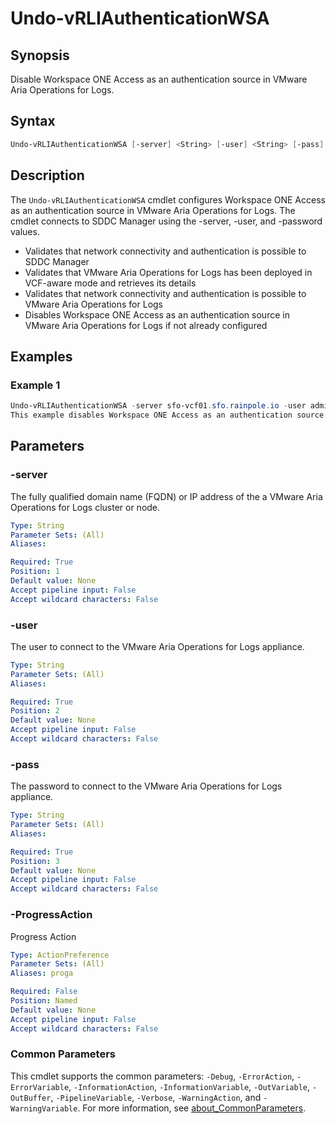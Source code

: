 # Undo-vRLIAuthenticationWSA

## Synopsis

Disable Workspace ONE Access as an authentication source in VMware Aria Operations for Logs.

## Syntax

```powershell
Undo-vRLIAuthenticationWSA [-server] <String> [-user] <String> [-pass] <String> [-ProgressAction <ActionPreference>] [<CommonParameters>]
```

## Description

The `Undo-vRLIAuthenticationWSA` cmdlet configures Workspace ONE Access as an authentication source in VMware
Aria Operations for Logs.
The cmdlet connects to SDDC Manager using the -server, -user, and -password values.

- Validates that network connectivity and authentication is possible to SDDC Manager
- Validates that VMware Aria Operations for Logs has been deployed in VCF-aware mode and retrieves its details
- Validates that network connectivity and authentication is possible to VMware Aria Operations for Logs
- Disables Workspace ONE Access as an authentication source in VMware Aria Operations for Logs if not already configured

## Examples

### Example 1

```powershell
Undo-vRLIAuthenticationWSA -server sfo-vcf01.sfo.rainpole.io -user administrator@vsphere.local -pass VMw@re1!
This example disables Workspace ONE Access as an authentication source in VMware Aria Operations for Logs.
```

## Parameters

### -server

The fully qualified domain name (FQDN) or IP address of the a VMware Aria Operations for Logs cluster or node.

```yaml
Type: String
Parameter Sets: (All)
Aliases:

Required: True
Position: 1
Default value: None
Accept pipeline input: False
Accept wildcard characters: False
```

### -user

The user to connect to the VMware Aria Operations for Logs appliance.

```yaml
Type: String
Parameter Sets: (All)
Aliases:

Required: True
Position: 2
Default value: None
Accept pipeline input: False
Accept wildcard characters: False
```

### -pass

The password to connect to the VMware Aria Operations for Logs appliance.

```yaml
Type: String
Parameter Sets: (All)
Aliases:

Required: True
Position: 3
Default value: None
Accept pipeline input: False
Accept wildcard characters: False
```

### -ProgressAction

Progress Action

```yaml
Type: ActionPreference
Parameter Sets: (All)
Aliases: proga

Required: False
Position: Named
Default value: None
Accept pipeline input: False
Accept wildcard characters: False
```

### Common Parameters

This cmdlet supports the common parameters: `-Debug`, `-ErrorAction`, `-ErrorVariable`, `-InformationAction`, `-InformationVariable`, `-OutVariable`, `-OutBuffer`, `-PipelineVariable`, `-Verbose`, `-WarningAction`, and `-WarningVariable`. For more information, see [about_CommonParameters](http://go.microsoft.com/fwlink/?LinkID=113216).
